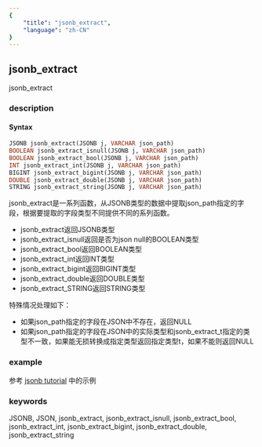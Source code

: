 ```yaml
---
{
    "title": "jsonb_extract",
    "language": "zh-CN"
}
---
```


<!-- 
Licensed to the Apache Software Foundation (ASF) under one
or more contributor license agreements.  See the NOTICE file
distributed with this work for additional information
regarding copyright ownership.  The ASF licenses this file
to you under the Apache License, Version 2.0 (the
"License"); you may not use this file except in compliance
with the License.  You may obtain a copy of the License at

  http://www.apache.org/licenses/LICENSE-2.0

Unless required by applicable law or agreed to in writing,
software distributed under the License is distributed on an
"AS IS" BASIS, WITHOUT WARRANTIES OR CONDITIONS OF ANY
KIND, either express or implied.  See the License for the
specific language governing permissions and limitations
under the License.
-->

## jsonb_extract

<version since="1.2.0">

jsonb_extract

</version>

### description
#### Syntax

```sql
JSONB jsonb_extract(JSONB j, VARCHAR json_path)
BOOLEAN jsonb_extract_isnull(JSONB j, VARCHAR json_path)
BOOLEAN jsonb_extract_bool(JSONB j, VARCHAR json_path)
INT jsonb_extract_int(JSONB j, VARCHAR json_path)
BIGINT jsonb_extract_bigint(JSONB j, VARCHAR json_path)
DOUBLE jsonb_extract_double(JSONB j, VARCHAR json_path)
STRING jsonb_extract_string(JSONB j, VARCHAR json_path)
```

jsonb_extract是一系列函数，从JSONB类型的数据中提取json_path指定的字段，根据要提取的字段类型不同提供不同的系列函数。
- jsonb_extract返回JSONB类型
- jsonb_extract_isnull返回是否为json null的BOOLEAN类型
- jsonb_extract_bool返回BOOLEAN类型
- jsonb_extract_int返回INT类型
- jsonb_extract_bigint返回BIGINT类型
- jsonb_extract_double返回DOUBLE类型
- jsonb_extract_STRING返回STRING类型

特殊情况处理如下：
- 如果json_path指定的字段在JSON中不存在，返回NULL
- 如果json_path指定的字段在JSON中的实际类型和jsonb_extract_t指定的类型不一致，如果能无损转换成指定类型返回指定类型t，如果不能则返回NULL

### example

参考 [jsonb tutorial](../../sql-reference/Data-Types/JSONB.md) 中的示例

### keywords
JSONB, JSON, jsonb_extract, jsonb_extract_isnull, jsonb_extract_bool, jsonb_extract_int, jsonb_extract_bigint, jsonb_extract_double, jsonb_extract_string

